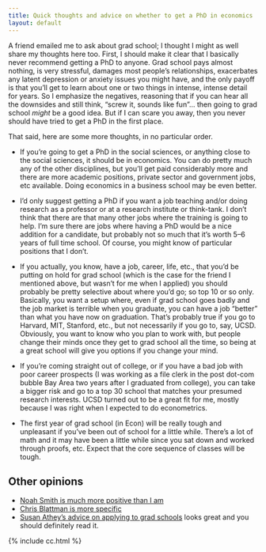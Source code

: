 ```yaml
---
title: Quick thoughts and advice on whether to get a PhD in economics
layout: default
---
```


A friend emailed me to ask about grad school; I thought I might as
well share my thoughts here too. First, I should make it clear that I
basically never recommend getting a PhD to anyone. Grad school pays
almost nothing, is very stressful, damages most people’s
relationships, exacerbates any latent depression or anxiety issues you
might have, and the only payoff is that you’ll get to learn about one
or two things in intense, intense detail for years. So I emphasize the
negatives, reasoning that if you can hear all the downsides and still
think, “screw it, sounds like fun”... then going to grad school
*might* be a good idea. But if I can scare you away, then you never
should have tried to get a PhD in the first place.

That said, here are some more thoughts, in no particular order.

* If you’re going to get a PhD in the social sciences, or anything
  close to the social sciences, it should be in economics. You can do
  pretty much any of the other disciplines, but you’ll get paid
  considerably more and there are more academic positions, private
  sector and government jobs, etc available. Doing economics in a
  business school may be even better.

* I’d only suggest getting a PhD if you want a job teaching and/or
  doing research as a professor or at a research institute or
  think-tank. I don’t think that there are that many other jobs where
  the training is going to help. I’m sure there are jobs where having
  a PhD would be a nice addition for a candidate, but probably not so
  much that it’s worth 5–6 years of full time school. Of course, you
  might know of particular positions that I don’t.

* If you actually, you know, have a job, career, life, etc., that
  you’d be putting on hold for grad school (which is the case for the
  friend I mentioned above, but wasn’t for me when I applied) you
  should probably be pretty selective about where you’d go; so top 10
  or so only. Basically, you want a setup where, even if grad school
  goes badly and the job market is terrible when you graduate, you can
  have a job “better” than what you have now on graduation. That’s
  probably true if you go to Harvard, MIT, Stanford, etc., but not
  necessarily if you go to, say, UCSD. Obviously, you want to know who
  you plan to work with, but people change their minds once they get
  to grad school all the time, so being at a great school will give
  you options if you change your mind.

* If you’re coming straight out of college, or if you have a bad job
  with poor career prospects (I was working as a file clerk in the
  post dot-com bubble Bay Area two years after I graduated from
  college), you can take a bigger risk and go to a top 30 school that
  matches your presumed research interests. UCSD turned out to be a
  great fit for me, mostly because I was right when I expected to do
  econometrics.

* The first year of grad school (in Econ) will be really tough and
  unpleasant if you’ve been out of school for a little while. There’s
  a lot of math and it may have been a little while since you sat down
  and worked through proofs, etc. Expect that the core sequence of
  classes will be tough.

## Other opinions

* [Noah Smith is much more positive than I am](http://noahpinionblog.blogspot.de/2013/05/if-you-get-phd-get-economics-phd.html)
* [Chris Blattman is more specific](http://chrisblattman.com/about/contact/gradschool/)
* [Susan Athey’s advice on applying to grad schools](http://kuznets.fas.harvard.edu/~athey/gradadv.html)
  looks great and you should definitely read it.

{% include cc.html %}
